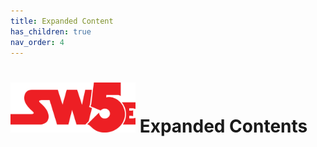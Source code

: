 ```yaml
---
title: Expanded Content
has_children: true
nav_order: 4
---
```


# <img src='zzImages/sw5e-logo.png' style= 'float:; width:200px;'> Expanded Contents
